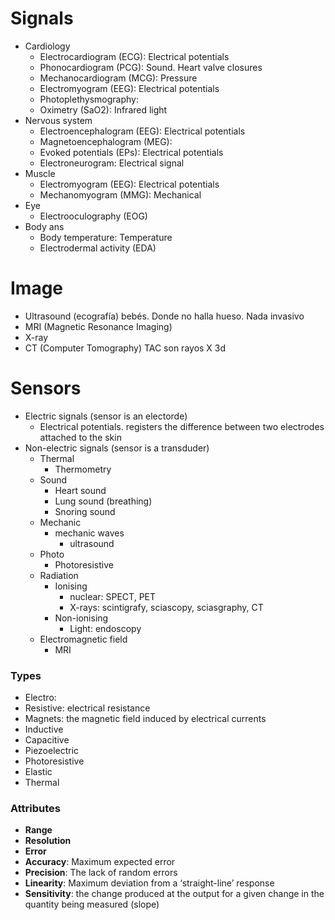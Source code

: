 # Signals

- Cardiology
  - Electrocardiogram (ECG): Electrical potentials
  - Phonocardiogram (PCG): Sound. Heart valve closures
  - Mechanocardiogram (MCG): Pressure
  - Electromyogram (EEG): Electrical potentials
  - Photoplethysmography:
  - Oximetry (SaO2): Infrared light
- Nervous system
  - Electroencephalogram (EEG): Electrical potentials
  - Magnetoencephalogram (MEG):
  - Evoked potentials (EPs): Electrical potentials
  - Electroneurogram: Electrical signal
- Muscle
  - Electromyogram (EEG): Electrical potentials
  - Mechanomyogram (MMG): Mechanical
- Eye
  - Electrooculography (EOG)
- Body ans
  - Body temperature: Temperature
  - Electrodermal activity (EDA)

# Image

- Ultrasound (ecografía) bebés. Donde no halla hueso. Nada invasivo
- MRI (Magnetic Resonance Imaging)
- X-ray
- CT (Computer Tomography) TAC son rayos X 3d


# Sensors


- Electric signals (sensor is an electorde)
  - Electrical potentials. registers the difference between two electrodes attached to the skin
- Non-electric signals (sensor is a transduder)
  - Thermal
    - Thermometry
  - Sound
    - Heart sound
    - Lung sound (breathing)
    - Snoring sound
  - Mechanic
    - mechanic waves
      - ultrasound
  - Photo
    - Photoresistive
  - Radiation
    - Ionising
      - nuclear: SPECT, PET
      - X-rays: scintigrafy, sciascopy, sciasgraphy, CT
    - Non-ionising
      - Light: endoscopy
  - Electromagnetic field
    - MRI



### Types

- Electro: 
- Resistive: electrical resistance
- Magnets: the magnetic field induced by electrical currents
- Inductive
- Capacitive
- Piezoelectric
- Photoresistive
- Elastic
- Thermal

### Attributes

- **Range**
- **Resolution**
- **Error**
- **Accuracy**: Maximum expected error
- **Precision**: The lack of random errors
- **Linearity**: Maximum deviation from a ‘straight-line’ response
- **Sensitivity**: the change produced at the output for a given change
in the quantity being measured (slope)



